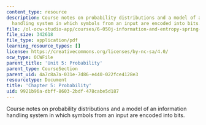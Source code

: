 ```yaml
---
content_type: resource
description: Course notes on probability distributions and a model of an information
  handling system in which symbols from an input are encoded into bits.
file: /ol-ocw-studio-app/courses/6-050j-information-and-entropy-spring-2008/9921b96adbff86032bdf478cabe5d187_MIT6_050JS08_chapter5.pdf
file_size: 342618
file_type: application/pdf
learning_resource_types: []
license: https://creativecommons.org/licenses/by-nc-sa/4.0/
ocw_type: OCWFile
parent_title: 'Unit 5: Probability'
parent_type: CourseSection
parent_uid: 4a7c8a7a-031e-7d86-e440-022fce4128e3
resourcetype: Document
title: 'Chapter 5: Probability'
uid: 9921b96a-dbff-8603-2bdf-478cabe5d187
---
```

Course notes on probability distributions and a model of an information handling system in which symbols from an input are encoded into bits.